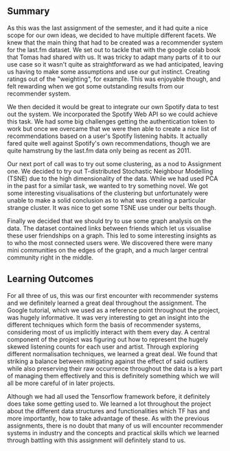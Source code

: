 ## Summary

As this was the last assignment of the semester, and it had quite a nice scope for our own ideas, we decided to have multiple different facets. We knew that the main thing that had to be created was a recommender system for the last.fm dataset. We set out to tackle that with the google colab book that Tomas had shared with us. It was tricky to adapt many parts of it to our use case so it wasn't quite as straightforward as we had anticipated, leaving us having to make some assumptions and use our gut instinct. Creating ratings out of the "weighting", for example. This was enjoyable though, and felt rewarding when we got some outstanding results from our recommender system. 

We then decided it would be great to integrate our own Spotify data to test out the system. We incorporated the Spotify Web API so we could achieve this task. We had some big challenges getting the authentication token to work but once we overcame that we were then able to create a nice list of recommendations based on a user's Spotify listening habits. It actually fared quite well against Spotify's own recommendations, though we are quite hamstrung by the last.fm data only being as recent as 2011. 

Our next port of call was to try out some clustering, as a nod to Assignment one. We decided to try out T-distributed Stochastic Neighbour Modelling (TSNE) due to the high dimensionality of the data. While we had used PCA in the past for a similar task, we wanted to try something novel. We got some interesting visualisations of the clustering but unfortunately were unable to make a solid conclusion as to what was creating a particular strange cluster. It was nice to get some TSNE use under our belts though.

Finally we decided that we should try to use some graph analysis on the data. The dataset contained links between friends which let us visualise these user friendships on a graph. This led to some interesting insights as to who the most connected users were. We discovered there were many mini communities on the edges of the graph, and a much larger central community right in the middle.

## Learning Outcomes

For all three of us, this was our first encounter with recommender systems and we definitely learned a great deal throughout the assignment. The Google tutorial, which we used as a reference point throughout the project, was hugely informative. It was very interesting to get an insight into the different techniques which form the basis of recommender systems, considering most of us implicitly interact with them every day. A central component of the project was figuring out how to represent the hugely skewed listening counts for each user and artist. Through exploring different normalisation techniques, we learned a great deal. We found that striking a balance between mitigating against the effect of said outliers while also preserving their raw occurrence throughout the data is a key part of managing them effectively and this is definitely something which we will all be more careful of in later projects.

Although we had all used the Tensorflow framework before, it definitely does take some getting used to. We learned a lot throughout the project about the different data structures and functionalities which TF has and more importantly, how to take advantage of these. As with the previous assignments, there is no doubt that many of us will encounter recommender systems in industry and the concepts and practical skills which we learned through battling with this assignment will definitely stand to us.

